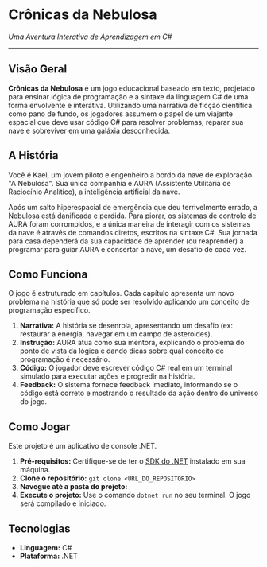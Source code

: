 # Crônicas da Nebulosa

*Uma Aventura Interativa de Aprendizagem em C#*

---

## Visão Geral

**Crônicas da Nebulosa** é um jogo educacional baseado em texto, projetado para ensinar lógica de programação e a sintaxe da linguagem C# de uma forma envolvente e interativa. Utilizando uma narrativa de ficção científica como pano de fundo, os jogadores assumem o papel de um viajante espacial que deve usar código C# para resolver problemas, reparar sua nave e sobreviver em uma galáxia desconhecida.

## A História

Você é Kael, um jovem piloto e engenheiro a bordo da nave de exploração "A Nebulosa". Sua única companhia é AURA (Assistente Utilitária de Raciocínio Analítico), a inteligência artificial da nave.

Após um salto hiperespacial de emergência que deu terrivelmente errado, a Nebulosa está danificada e perdida. Para piorar, os sistemas de controle de AURA foram corrompidos, e a única maneira de interagir com os sistemas da nave é através de comandos diretos, escritos na sintaxe C#. Sua jornada para casa dependerá da sua capacidade de aprender (ou reaprender) a programar para guiar AURA e consertar a nave, um desafio de cada vez.

## Como Funciona

O jogo é estruturado em capítulos. Cada capítulo apresenta um novo problema na história que só pode ser resolvido aplicando um conceito de programação específico.

1.  **Narrativa:** A história se desenrola, apresentando um desafio (ex: restaurar a energia, navegar em um campo de asteroides).
2.  **Instrução:** AURA atua como sua mentora, explicando o problema do ponto de vista da lógica e dando dicas sobre qual conceito de programação é necessário.
3.  **Código:** O jogador deve escrever código C# real em um terminal simulado para executar ações e progredir na história.
4.  **Feedback:** O sistema fornece feedback imediato, informando se o código está correto e mostrando o resultado da ação dentro do universo do jogo.

## Como Jogar

Este projeto é um aplicativo de console .NET.

1.  **Pré-requisitos:** Certifique-se de ter o [SDK do .NET](https://dotnet.microsoft.com/download) instalado em sua máquina.
2.  **Clone o repositório:** `git clone <URL_DO_REPOSITORIO>`
3.  **Navegue até a pasta do projeto:**
4.  **Execute o projeto:** Use o comando `dotnet run` no seu terminal. O jogo será compilado e iniciado.

## Tecnologias

*   **Linguagem:** C#
*   **Plataforma:** .NET